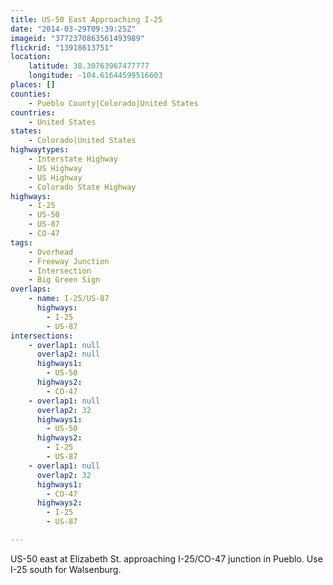 ```yaml
---
title: US-50 East Approaching I-25
date: "2014-03-29T09:39:25Z"
imageid: "3772370863561493989"
flickrid: "13918613751"
location:
    latitude: 38.30763967477777
    longitude: -104.61644599516603
places: []
counties:
    - Pueblo County|Colorado|United States
countries:
    - United States
states:
    - Colorado|United States
highwaytypes:
    - Interstate Highway
    - US Highway
    - US Highway
    - Colorado State Highway
highways:
    - I-25
    - US-50
    - US-87
    - CO-47
tags:
    - Overhead
    - Freeway Junction
    - Intersection
    - Big Green Sign
overlaps:
    - name: I-25/US-87
      highways:
        - I-25
        - US-87
intersections:
    - overlap1: null
      overlap2: null
      highways1:
        - US-50
      highways2:
        - CO-47
    - overlap1: null
      overlap2: 32
      highways1:
        - US-50
      highways2:
        - I-25
        - US-87
    - overlap1: null
      overlap2: 32
      highways1:
        - CO-47
      highways2:
        - I-25
        - US-87

---
```

US-50 east at Elizabeth St. approaching I-25/CO-47 junction in Pueblo.  Use I-25 south for Walsenburg.